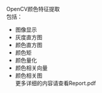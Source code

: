 OpenCV颜色特征提取  
包括：  
- 图像显示  
- 灰度直方图  
- 颜色直方图  
- 颜色矩  
- 颜色量化  
- 颜色相关向量  
- 颜色相关图  
更多详细的内容请查看Report.pdf